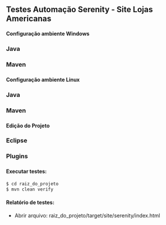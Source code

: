 ## Testes Automação Serenity - Site Lojas Americanas


#### Configuração ambiente Windows
### Java
###  Maven
### 


#### Configuração ambiente Linux
###  Java
###  Maven
### 


#### Edição do Projeto
### Eclipse
### Plugins
### 


#### Executar testes:

```sh
$ cd raiz_do_projeto
$ mvn clean verify
```


#### Relatório de testes: 
* Abrir arquivo: raiz_do_projeto/target/site/serenity/index.html